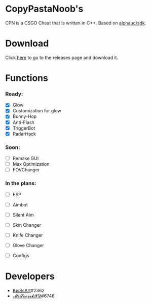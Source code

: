 # CopyPastaNoob's
CPN is a CSGO Cheat that is written in C++. Based on [alphauc/sdk](https://github.com/alphauc/sdk).


# Download
Click [here](https://github.com/KisSsArt/CPN/releases) to go to the releases page and download it.


# Functions
 ### Ready:
  - [x] Glow
  - [x] Customization for glow
  - [x] Bunny-Hop
  - [x] Anti-Flash
  - [x] TriggerBot
  - [x] RadarHack
  
 ### Soon:
  - [ ] Remake GUI
  - [ ] Max Optimization
  - [ ] FOVChanger
  
 ### In the plans:
  - [ ] ESP
  - [ ] Aimbot
  - [ ] Silent Aim
  - [ ] Skin Changer
  - [ ] Knife Changer
  - [ ] Glove Changer
  - [ ] Configs
  
  
  # Developers
  - [KisSsArt](https://github.com/KisSsArt)#2362
  - [𝓜𝓻𝓢𝓸𝓬𝔃𝓮𝓴𝓧𝓓](https://github.com/MrSoczekXD)#6746
